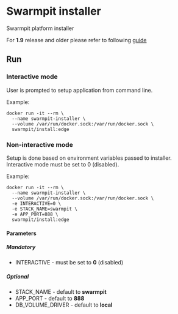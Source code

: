 # Swarmpit installer

Swarmpit platform installer

For **1.9** release and older please refer to following [guide](https://github.com/swarmpit/installer/tree/8b947373547e977dab86760773f55bd1e3d1d4f5)

## Run 

### Interactive mode
User is prompted to setup application from command line.

Example:

```{r, engine='bash', count_lines}
docker run -it --rm \
  --name swarmpit-installer \
  --volume /var/run/docker.sock:/var/run/docker.sock \
  swarmpit/install:edge
```

### Non-interactive mode
Setup is done based on environment variables passed to installer. 
Interactive mode must be set to 0 (disabled).

Example:

```{r, engine='bash', count_lines}
docker run -it --rm \
  --name swarmpit-installer \
  --volume /var/run/docker.sock:/var/run/docker.sock \
  -e INTERACTIVE=0 \
  -e STACK_NAME=swarmpit \
  -e APP_PORT=888 \
  swarmpit/install:edge
```

#### Parameters

##### Mandatory 

- INTERACTIVE - must be set to **0** (disabled)

##### Optional 

- STACK_NAME - default to **swarmpit**
- APP_PORT - default to **888**
- DB_VOLUME_DRIVER - default to **local**
